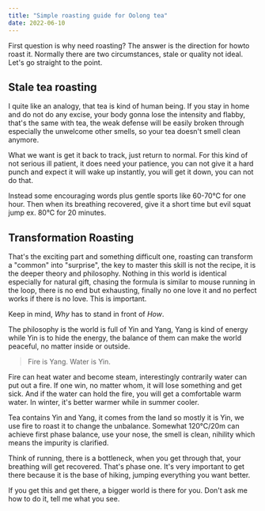 ```yaml
---
title: "Simple roasting guide for Oolong tea"
date: 2022-06-10
---
```


First question is why need roasting? The answer is the direction for howto roast it. Normally there are two circumstances, stale or quality not ideal. Let's go straight to the point.

## Stale tea roasting

I quite like an analogy, that tea is kind of human being. If you stay in home and do not do any excise, your body gonna lose the intensity and flabby, that's the same with tea, the weak defense will be easily broken through especially the unwelcome other smells, so your tea doesn't smell clean anymore.

What we want is get it back to track, just return to normal. For this kind of not serious ill patient, it does need your patience, you can not give it a hard punch and expect it will wake up instantly, you will get it down, you can not do that.

Instead some encouraging words plus gentle sports like 60-70°C for one hour. Then when its breathing recovered, give it a short time but evil squat jump ex. 80°C for 20 minutes.

## Transformation Roasting

That's the exciting part and something difficult one, roasting can transform a "common" into "surprise", the key to master this skill is not the recipe, it is the deeper theory and philosophy. Nothing in this world is identical especially for natural gift, chasing the formula is similar to mouse running in the loop, there is no end but exhausting, finally no one love it and no perfect works if there is no love. This is important. 

Keep in mind, *Why* has to stand in front of *How*.

The philosophy is the world is full of Yin and Yang, Yang is kind of energy while Yin is to hide the energy, the balance of them can make the world peaceful, no matter inside or outside.

> Fire is Yang.
> Water is Yin.

Fire can heat water and become steam, interestingly contrarily water can put out a fire. If one win, no matter whom, it will lose something and get sick. And if the water can hold the fire, you will get a comfortable warm water. In winter, it's better warmer while in summer cooler.

Tea contains Yin and Yang, it comes from the land so mostly it is Yin, we use fire to roast it to change the unbalance. Somewhat 120°C/20m can achieve first phase balance, use your nose, the smell is clean, nihility which means the impurity is clarified. 

Think of running, there is a bottleneck, when you get through that, your breathing will get recovered. That's phase one. It's very important to get there because it is the base of hiking, jumping everything you want better.

If you get this and get there, a bigger world is there for you. Don't ask me how to do it, tell me what you see.
